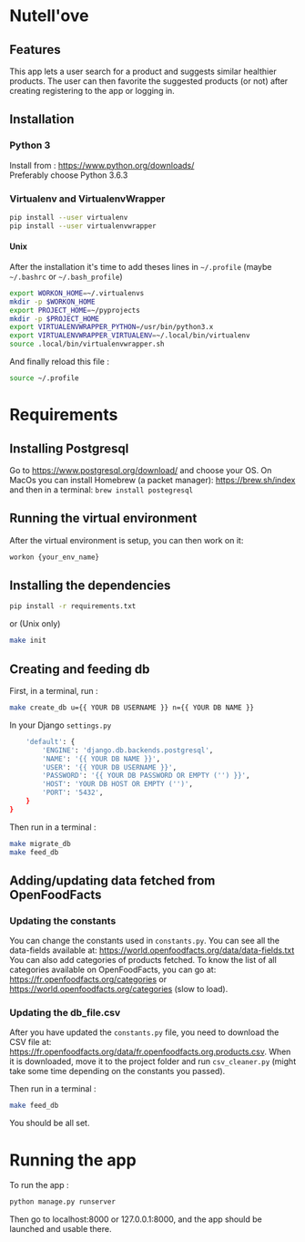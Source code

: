 # Nutell'ove

## Features
This app lets a user search for a product and suggests similar healthier products.
The user can then favorite the suggested products (or not) after creating registering to the app or logging in.

## Installation

### Python 3

Install from : https://www.python.org/downloads/  
Preferably choose Python 3.6.3

### Virtualenv and VirtualenvWrapper

```sh
pip install --user virtualenv
pip install --user virtualenvwrapper
```

#### Unix
After the installation it's time to add theses lines in ```~/.profile``` (maybe ```~/.bashrc``` or ```~/.bash_profile```)

```sh
export WORKON_HOME=~/.virtualenvs
mkdir -p $WORKON_HOME
export PROJECT_HOME=~/pyprojects
mkdir -p $PROJECT_HOME
export VIRTUALENVWRAPPER_PYTHON=/usr/bin/python3.x
export VIRTUALENVWRAPPER_VIRTUALENV=~/.local/bin/virtualenv
source .local/bin/virtualenvwrapper.sh
```

And finally reload this file :

```sh 
source ~/.profile
```

# Requirements
## Installing Postgresql
Go to https://www.postgresql.org/download/ and choose your OS.
On MacOs you can install Homebrew (a packet manager): https://brew.sh/index
and then in a terminal: ```brew install postegresql```

## Running the virtual environment
After the virtual environment is setup, you can then work on it:
```sh
workon {your_env_name}
```

## Installing the dependencies
```sh
pip install -r requirements.txt
```
or (Unix only)
```sh
make init
```

## Creating and feeding db
First, in a terminal, run :
```sh
make create_db u={{ YOUR DB USERNAME }} n={{ YOUR DB NAME }}
```

In your Django `settings.py`
```sh DATABASES = {
    'default': {
        'ENGINE': 'django.db.backends.postgresql',
        'NAME': '{{ YOUR DB NAME }}',
        'USER': '{{ YOUR DB USERNAME }}',
        'PASSWORD': '{{ YOUR DB PASSWORD OR EMPTY ('') }}', 
        'HOST': 'YOUR DB HOST OR EMPTY ('')',
        'PORT': '5432',
    }
}
```

Then run in a terminal :
```sh
make migrate_db
make feed_db
```

## Adding/updating data fetched from OpenFoodFacts
### Updating the constants
You can change the constants used in ```constants.py```.
You can see all the data-fields available at: https://world.openfoodfacts.org/data/data-fields.txt
You can also add categories of products fetched. To know the list of all categories available on OpenFoodFacts, you can go at: https://fr.openfoodfacts.org/categories or https://world.openfoodfacts.org/categories (slow to load).

### Updating the db_file.csv
After you have updated the ```constants.py``` file, you need to download the CSV file at: https://fr.openfoodfacts.org/data/fr.openfoodfacts.org.products.csv.
When it is downloaded, move it to the project folder and run ```csv_cleaner.py``` (might take some time depending on the constants you passed).

Then run in a terminal :
```sh
make feed_db
```

You should be all set.

# Running the app
To run the app :
```sh
python manage.py runserver
```
Then go to localhost:8000 or 127.0.0.1:8000, and the app should be launched and usable there.
